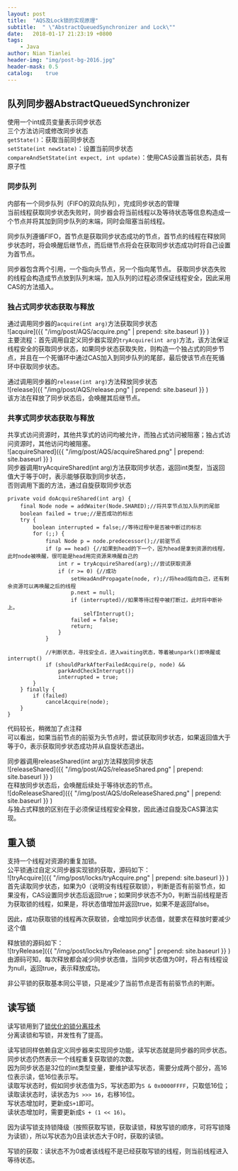 ```yaml
---
layout: post
title:  "AQS及Lock锁的实现原理"
subtitle:  " \"AbstractQueuedSynchronizer and Lock\""
date:   2018-01-17 21:23:19 +0800
tags:
    - Java
author: Nian Tianlei
header-img: "img/post-bg-2016.jpg"
header-mask: 0.5
catalog:    true
---
```


## 队列同步器AbstractQueuedSynchronizer
使用一个int成员变量表示同步状态  
三个方法访问或修改同步状态  
`getState()`：获取当前同步状态  
`setState(int newState)`：设置当前同步状态  
`compareAndSetState(int expect, int update)`：使用CAS设置当前状态，具有原子性  

### 同步队列
内部有一个同步队列（FIFO的双向队列），完成同步状态的管理  
当前线程获取同步状态失败时，同步器会将当前线程以及等待状态等信息构造成一个节点并将其加到同步队列的末端，同时会阻塞当前线程。  

同步队列遵循FIFO，首节点是获取同步状态成功的节点，首节点的线程在释放同步状态时，将会唤醒后继节点，而后继节点将会在获取同步状态成功时将自己设置为首节点。  

同步器包含两个引用，一个指向头节点，另一个指向尾节点。 获取同步状态失败的线程会构造成节点放到队列末端，加入队列的过程必须保证线程安全，因此采用CAS的方法插入。  

### 独占式同步状态获取与释放
通过调用同步器的`acquire(int arg)`方法获取同步状态  
![acquire]({{ "/img/post/AQS/acquire.png" | prepend: site.baseurl }} )  
主要流程：首先调用自定义同步器实现的`tryAcquire(int arg)`方法，该方法保证线程安全的获取同步状态，如果同步状态获取失败，则构造一个独占式的同步节点，并且在一个死循环中通过CAS加入到同步队列的尾部，最后使该节点在死循环中获取同步状态。  

通过调用同步器的`release(int arg)`方法释放同步状态  
![release]({{ "/img/post/AQS/release.png" | prepend: site.baseurl }} )  
该方法在释放了同步状态后，会唤醒其后继节点。  

### 共享式同步状态获取与释放
共享式访问资源时，其他共享式的访问均被允许，而独占式访问被阻塞；独占式访问资源时，其他访问均被阻塞。  
![acquireShared]({{ "/img/post/AQS/acquireShared.png" | prepend: site.baseurl }} )   
同步器调用tryAcquireShared(int arg)方法获取同步状态，返回int类型，当返回值大于等于0时，表示能够获取到同步状态，  
否则调用下面的方法，通过自旋获取同步状态  
```
private void doAcquireShared(int arg) {
    final Node node = addWaiter(Node.SHARED);//将共享节点加入队列的尾部
    boolean failed = true;//是否成功的标志
    try {
        boolean interrupted = false;//等待过程中是否被中断过的标志
        for (;;) {
            final Node p = node.predecessor();//前驱节点
            if (p == head) {//如果到head的下一个，因为head是拿到资源的线程，此时node被唤醒，很可能是head用完资源来唤醒自己的
                int r = tryAcquireShared(arg);//尝试获取资源
                if (r >= 0) {//成功
                    setHeadAndPropagate(node, r);//将head指向自己，还有剩余资源可以再唤醒之后的线程
                    p.next = null;  
                    if (interrupted)//如果等待过程中被打断过，此时将中断补上。
                        selfInterrupt();
                    failed = false;
                    return;
                }
            }
            
            //判断状态，寻找安全点，进入waiting状态，等着被unpark()即唤醒或interrupt()
            if (shouldParkAfterFailedAcquire(p, node) &&
                parkAndCheckInterrupt())
                interrupted = true;
        }
    } finally {
        if (failed)
            cancelAcquire(node);
    }
}
```
代码较长，稍微加了点注释  
可以看出，如果当前节点的前驱为头节点时，尝试获取同步状态，如果返回值大于等于0，表示获取同步状态成功并从自旋状态退出。  

同步器调用releaseShared(int arg)方法释放同步状态  
![releaseShared]({{ "/img/post/AQS/releaseShared.png" | prepend: site.baseurl }} )   
在释放同步状态后，会唤醒后续处于等待状态的节点。  
![doReleaseShared]({{ "/img/post/AQS/doReleaseShared.png" | prepend: site.baseurl }} )   
与独占式释放的区别在于必须保证线程安全释放，因此通过自旋及CAS算法实现。  

## 重入锁
支持一个线程对资源的重复加锁。  
公平锁通过自定义同步器实现锁的获取，源码如下：  
![tryAcquire]({{ "/img/post/locks/tryAcquire.png" | prepend: site.baseurl }} )  
首先读取同步状态，如果为0（说明没有线程获取锁），判断是否有前驱节点，如果没有，CAS设置同步状态后返回true；如果同步状态不为0，判断当前线程是否为获取锁的线程，如果是，将状态值增加并返回true，如果不是返回false。  

因此，成功获取锁的线程再次获取锁，会增加同步状态值，就要求在释放时要减少这个值  

释放锁的源码如下：  
![tryRelease]({{ "/img/post/locks/tryRelease.png" | prepend: site.baseurl }} )  
由源码可知，每次释放都会减少同步状态值，当同步状态值为0时，将占有线程设为null，返回true，表示释放成功。  

非公平锁的获取基本同公平锁，只是减少了当前节点是否有前驱节点的判断。  

## 读写锁
读写锁用到了[锁优化的锁分离技术](https://niantianlei.github.io/2018/01/09/lock-optimization/)  
分离读锁和写锁，并发性有了提高。  

读写锁同样依赖自定义同步器来实现同步功能，读写状态就是同步器的同步状态。  
同步状态仍然表示一个线程重复获取锁的次数。   
因为同步状态是32位的int类型变量，要维护读写状态，需要分成两个部分，高16位表示读，低16位表示写。  
读取写状态时，假如同步状态值为S，写状态即为`S & 0x0000FFFF`，只取低16位；  
读取读状态时，读状态为`S >>> 16`，右移16位。  
写状态增加时，更新成`S+1`即可。  
读状态增加时，需要更新成`S + (1 << 16)`。  

因为读写锁支持锁降级（按照获取写锁，获取读锁，释放写锁的顺序，可将写锁降为读锁），所以写状态为0且读状态大于0时，获取的读锁。  

写锁的获取：读状态不为0或者该线程不是已经获取写锁的线程，则当前线程进入等待状态。  
